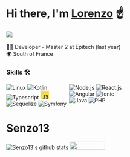 # Hi there, I'm [Lorenzo](https://github.com/Senzo13) ☝️

<a href="https://www.linkedin.com/in/lorenzo-giralt/?locale=en_US" target="_blank"><img src="https://img.shields.io/badge/linkedin-%230077B5.svg?&style=for-the-badge&logo=linkedin&logoColor=white"/></a>

👨‍💻 Developer - Master 2 at Epitech (last year)
<br/>
🌍 South of France

### Skills 🛠️

<div style="float: left; width: 33%;">
  <img alt="Linux" width="23px" src="https://www.vectorlogo.zone/logos/linux/linux-icon.svg" />
  <img alt="Kotlin" width="25px" src="https://www.vectorlogo.zone/logos/kotlinlang/kotlinlang-icon.svg" />
    <img alt="Typescript" width="23px" src="https://www.vectorlogo.zone/logos/typescriptlang/typescriptlang-icon.svg" />
      <img alt="JavaScript" width="23px" src="https://raw.githubusercontent.com/devicons/devicon/master/icons/javascript/javascript-original.svg" />
     <img alt="Sequelize" width="23px" src="https://www.vectorlogo.zone/logos/sequelizejs/sequelizejs-icon.svg" />
  <img alt="Symfony" width="23px" src="https://www.vectorlogo.zone/logos/symfony/symfony-icon.svg" />
</div>

<div style="float: left; width: 33%;">
    <img alt="Node.js" width="49px" src="https://www.vectorlogo.zone/logos/nodejs/nodejs-ar21.svg" />
  <img alt="React.js" width="23px" src="https://www.vectorlogo.zone/logos/reactjs/reactjs-icon.svg" />
   <img alt="Angular" width="23px" src="https://www.vectorlogo.zone/logos/angular/angular-icon.svg" />
  <img alt="Ionic" width="23px" src="https://www.vectorlogo.zone/logos/ionicframework/ionicframework-icon.svg" />
  <img alt="Java" width="23px" src="https://www.vectorlogo.zone/logos/java/java-icon.svg" />
      <img alt="PHP" width="23px" src="https://www.vectorlogo.zone/logos/php/php-icon.svg" />
</div>

<div style="clear: both;"></div>

# Senzo13

<div align="left">
 <img width="43%" src="https://github-readme-stats.vercel.app/api/top-langs/?username=Senzo13&show_icons=true&layout=compact&theme=algolia" alt="Senzo13's github stats" />
 <img width="43%" height="53%" src="https://github-readme-streak-stats.herokuapp.com/?user=Senzo13" />
</div>

